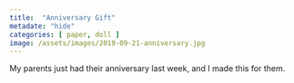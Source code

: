 ```yaml
---
title:  "Anniversary Gift"
metadate: "hide"
categories: [ paper, doll ]
image: /assets/images/2019-09-21-anniversary.jpg
---
```


My parents just had their anniversary last week, and I made this for them.

